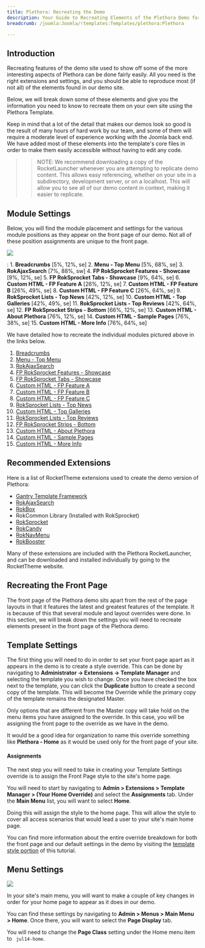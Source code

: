 ```yaml
---
title: Plethora: Recreating the Demo
description: Your Guide to Recreating Elements of the Plethora Demo for Joomla
breadcrumb: /joomla:Joomla/!templates:Templates/plethora:Plethora

---
```


Introduction
-----

Recreating features of the demo site used to show off some of the more interesting aspects of Plethora can be done fairly easily. All you need is the right extensions and settings, and you should be able to reproduce most (if not all) of the elements found in our demo site.

Below, we will break down some of these elements and give you the information you need to know to recreate them on your own site using the Plethora Template.

Keep in mind that a lot of the detail that makes our demos look so good is the result of many hours of hard work by our team, and some of them will require a moderate level of experience working with the Joomla back end. We have added most of these elements into the template's core files in order to make them easily accessible without having to edit any code.

>> NOTE: We recommend downloading a copy of the RocketLauncher whenever you are attempting to replicate demo content. This allows easy referencing, whether on your site in a subdirectory, development server, or on a localhost. This will allow you to see all of our demo content in context, making it easier to replicate.

Module Settings
-----


Below, you will find the module placement and settings for the various module positions as they appear on the front page of our demo. Not all of these position assignments are unique to the front page.

![][template2]

:   1. **Breadcrumbs**  [5%, 12%, se]
    2. **Menu - Top Menu**  [5%, 68%, se]
    3. **RokAjaxSearch**  [7%, 88%, sw]
    4. **FP RokSprocket Features - Showcase**  [9%, 12%, se]
    5. **FP RokSprocket Tabs - Showcase**  [9%, 64%, se]
    6. **Custom HTML - FP Feature A**  [26%, 12%, se]
    7. **Custom HTML - FP Feature B**  [26%, 49%, se]
    8. **Custom HTML - FP Feature C**  [26%, 64%, se]
    9. **RokSprocket Lists - Top News**  [42%, 12%, se]
    10. **Custom HTML - Top Galleries**  [42%, 49%, se]
    11. **RokSprocket Lists - Top Reviews**  [42%, 64%, se]
    12. **FP RokSprocket Strips - Bottom** [66%, 12%, se]
    13. **Custom HTML - About Plethora** [76%, 12%, se]
    14. **Custom HTML - Sample Pages** [76%, 38%, se]
    15. **Custom HTML - More Info** [76%, 64%, se]

We have detailed how to recreate the individual modules pictured above in the links below.

1. [Breadcrumbs][module1]
2. [Menu - Top Menu][module2]
3. [RokAjaxSearch][module3]
4. [FP RokSprocket Features - Showcase][module4]
5. [FP RokSprocket Tabs - Showcase][module5]
6. [Custom HTML - FP Feature A][module6]
7. [Custom HTML - FP Feature B][module7]
8. [Custom HTML - FP Feature C][module8]
9. [RokSprocket Lists - Top News][module9]
10. [Custom HTML - Top Galleries][module10]
11. [RokSprocket Lists - Top Reviews][module11]
12. [FP RokSprocket Strips - Bottom][module12]
13. [Custom HTML - About Plethora][module13]
14. [Custom HTML - Sample Pages][module14]
15. [Custom HTML - More Info][module15]

Recommended Extensions
-----

Here is a list of RocketTheme extensions used to create the demo version of Plethora:

* [Gantry Template Framework][gantry]
* [RokAjaxSearch][rokajaxsearch]
* [RokBox][rokbox]
* RokCommon Library (Installed with RokSprocket)
* [RokSprocket][roksprocket]
* [RokCandy][rokcandy]
* [RokNavMenu][roknavmenu]
* [RokBooster][rokbooster]

Many of these extensions are included with the Plethora RocketLauncher, and can be downloaded and installed individually by going to the RocketTheme website.

Recreating the Front Page
-----

The front page of the Plethora demo sits apart from the rest of the page layouts in that it features the latest and greatest features of the template. It is because of this that several module and layout overrides were done. In this section, we will break down the settings you will need to recreate elements present in the front page of the Plethora demo.

Template Settings
-----

The first thing you will need to do in order to set your front page apart as it appears in the demo is to create a style override. This can be done by navigating to **Administrator -> Extensions -> Template Manager** and selecting the template you wish to change.  Once you have checked the box next to the template, you can click the **Duplicate** button to create a second copy of the template. This will become the Override while the primary copy of the template remains the designated Master.

Only options that are different from the Master copy will take hold on the menu items you have assigned to the override. In this case, you will be assigning the front page to the override as we have in the demo.

It would be a good idea for organization to name this override something like **Plethora - Home** as it would be used only for the front page of your site.

#### Assignments

The next step you will need to take in creating your Template Settings override is to assign the Front Page style to the site's home page. 

You will need to start by navigating to **Admin > Extensions > Template Manager > (Your Home Override)** and select the **Assignments** tab. Under the **Main Menu** list, you will want to select **Home**.

Doing this will assign the style to the home page. This will allow the style to cover all access scenarios that would lead a user to your site's main home page.

You can find more information about the entire override breakdown for both the front page and our default settings in the demo by visiting the [template style portion][demooverride] of this tutorial.

Menu Settings
-----

![][mainmenu]

In your site's main menu, you will want to make a couple of key changes in order for your home page to appear as it does in our demo.

You can find these settings by navigating to **Admin > Menus > Main Menu > Home**. Once there, you will want to select the **Page Display** tab.

You will need to change the **Page Class** setting under the Home menu item to ` jul14-home`.

[gantry]: http://gantry-framework.org/download
[rokajaxsearch]: http://www.rockettheme.com/joomla/extensions/rokajaxsearch
[rokbox]: http://www.rockettheme.com/joomla/extensions/rokbox
[roksprocket]: http://www.rockettheme.com/joomla/extensions/roksprocket
[template2]: assets/plethora2.jpeg
[demooverride]: demo_override.md
[roknavmenu]: http://www.rockettheme.com/joomla/extensions/roknavmenu
[rokbooster]: http://www.rockettheme.com/joomla/extensions/rokbooster
[rokcandy]: http://www.rockettheme.com/joomla/extensions/rokcandy
[module1]: demo_module_1.md
[module2]: demo_module_2.md
[module3]: demo_module_3.md
[module4]: demo_module_4.md
[module5]: demo_module_5.md
[module6]: demo_module_6.md
[module7]: demo_module_7.md
[module8]: demo_module_8.md
[module9]: demo_module_9.md
[module10]: demo_module_10.md
[module11]: demo_module_11.md
[module12]: demo_module_12.md
[module13]: demo_module_13.md
[module14]: demo_module_14.md
[module15]: demo_module_15.md
[module16]: demo_module_16.md
[module17]: demo_module_17.md
[mainmenu]: assets/menu_1.jpeg
[article]: assets/article.jpg
[demo11]: assets/demo_10.jpeg
[mobile]: assets/mobilemenu.jpeg
[mobile2]: mobilemenu.md
[sidepanelmodule]: demo_module_10.md
[sidepanel]: assets/sidepanel.jpeg
